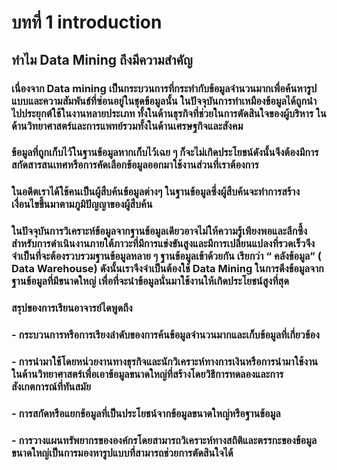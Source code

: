 # บทที่ 1 introduction

## ทำไม Data Mining ถึงมีความสำคัญ

### เนื่องจาก Data mining เป็นกระบวนการที่กระทำกับข้อมูลจำนวนมากเพื่อค้นหารูปแบบและความสัมพันธ์ที่ซ่อนอยู่ในชุดข้อมูลนั้น ในปัจจุบันการทำเหมืองข้อมูลได้ถูกนำไปประยุกต์ใช้ในงานหลายประเภท ทั้งในด้านธุรกิจที่ช่วยในการตัดสินใจของผู้บริหาร ในด้านวิทยาศาสตร์และการแพทย์รวมทั้งในด้านเศรษฐกิจและสังคม
### ข้อมูลที่ถูกเก็บไว้ในฐานข้อมูลหากเก็บไว้เฉย ๆ ก็จะไม่เกิดประโยชน์ดังนั้นจึงต้องมีการสกัดสารสนเทศหรือการคัดเลือกข้อมูลออกมาใช้งานส่วนที่เราต้องการ
### ในอดีตเราได้ใช้คนเป็นผู้สืบค้นข้อมูลต่างๆ ในฐานข้อมูลซึ่งผู้สืบค้นจะทำการสร้างเงื่อนไขขึ้นมาตามภูมิปัญญาของผู้สืบค้น
### ในปัจจุบันการวิเคราะห์ข้อมูลจากฐานข้อมูลเดียวอาจไม่ให้ความรู้เพียงพอและลึกซึ้งสำหรับการดำเนินงานภายใต้ภาวะที่มีการแข่งขันสูงและมีการเปลี่ยนแปลงที่รวดเร็วจึงจำเป็นที่จะต้องรวบรวมฐานข้อมูลหลาย ๆ ฐานข้อมูลเข้าด้วยกัน เรียกว่า “ คลังข้อมูล” ( Data Warehouse)  ดังนั้นเราจึงจำเป็นต้องใช้ Data Mining ในการดึงข้อมูลจากฐานข้อมูลที่มีขนาดใหญ่ เพื่อที่จะนำข้อมูลนั่นมาใช้งานให้เกิดประโยชน์สูงที่สุด

### สรุปของการเรียนอาจารย์ไดพูดถึง
### -  กระบวนการหรือการเรียงลำดับของการค้นข้อมูลจำนวนมากและเก็บข้อมูลที่เกี่ยวข้อง
### -  การนำมาใช้โดยหน่วยงานทางธุรกิจและนักวิเคราะห์ทางการเงินหรือการนำมาใช้งานในด้านวิทยาศาสตร์เพื่อเอาข้อมูลขนาดใหญ่ที่สร้างโดยวิธีการทดลองและการสังเกตการณ์ที่ทันสมัย
### -  การสกัดหรือแยกข้อมูลที่เป็นประโยชน์จากข้อมูลขนาดใหญ่หรือฐานข้อมูล
### -  การวางแผนทรัพยากรขององค์กรโดยสามารถวิเคราะห์ทางสถิติและตรรกะของข้อมูลขนาดใหญ่เป็นการมองหารูปแบบที่สามารถช่วยการตัดสินใจได้
